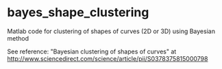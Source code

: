 # bayes_shape_clustering
Matlab code for clustering of shapes of curves (2D or 3D) using Bayesian method

See reference:
"Bayesian clustering of shapes of curves" at http://www.sciencedirect.com/science/article/pii/S0378375815000798
